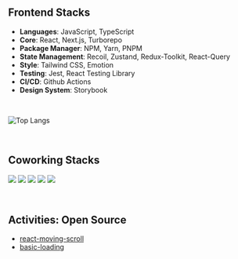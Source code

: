 <br />

## Frontend Stacks

- **Languages**: JavaScript, TypeScript
- **Core**: React, Next.js, Turborepo
- **Package Manager**: NPM, Yarn, PNPM
- **State Management**: Recoil, Zustand, Redux-Toolkit, React-Query
- **Style**: Tailwind CSS, Emotion
- **Testing**: Jest, React Testing Library
- **CI/CD**: Github Actions
- **Design System**: Storybook

<br />

![Top Langs](https://github-readme-stats.vercel.app/api/top-langs/?username=kjindev&layout=compact)

<br />

## Coworking Stacks

<img src="https://img.shields.io/badge/Github-181717?style=flat-square&logo=GitHub&logoColor=white"/> <img src="https://img.shields.io/badge/Slack-4A154B?style=flat-square&logo=Slack&logoColor=white"/> <img src="https://img.shields.io/badge/Jira-0052CC?style=flat-square&logo=Jira&logoColor=white"/> <img src="https://img.shields.io/badge/Confluence-172B4D?style=flat-square&logo=Confluence&logoColor=white"/> <img src="https://img.shields.io/badge/Notion-000000?style=flat-square&logo=Notion&logoColor=white"/>

<br />

## Activities: Open Source

- [react-moving-scroll](https://github.com/kjindev/react-moving-scroll)
- [basic-loading](https://github.com/kjindev/basic-loading)

<br />
